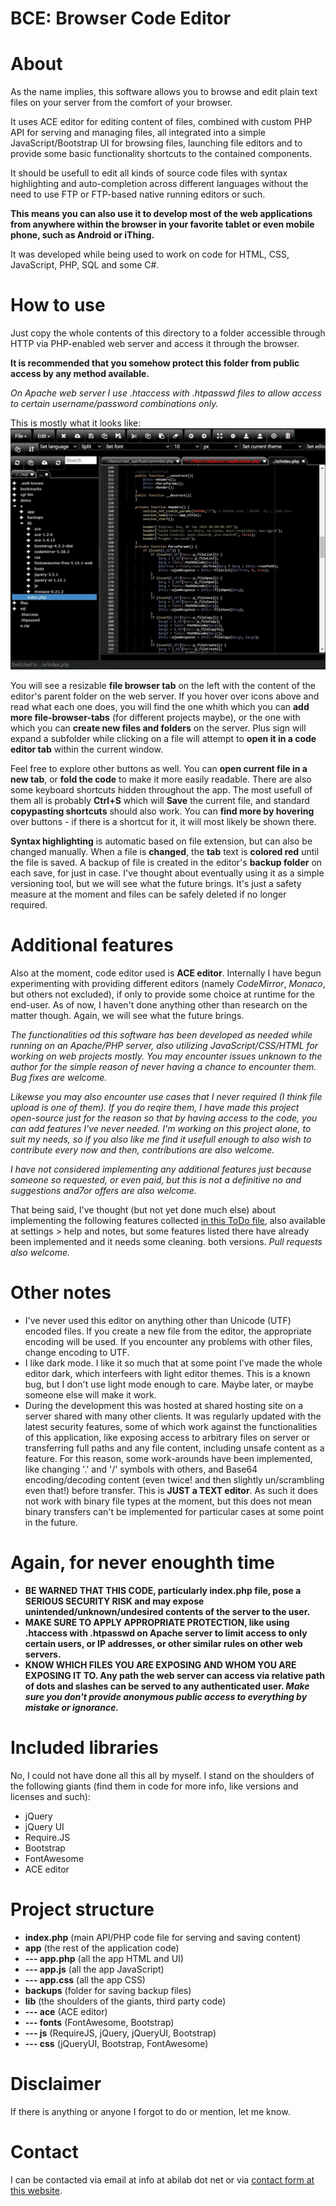 # BCE: Browser Code Editor

# About
As the name implies, this software allows you to browse and edit plain text files on your server from the comfort of your browser.

It uses ACE editor for editing content of files, combined with custom PHP API for serving and managing files, all integrated into a simple JavaScript/Bootstrap UI for browsing files, launching file editors and to provide some basic functionality shortcuts to the contained components.

It should be usefull to edit all kinds of source code files with syntax highlighting and auto-completion across different languages without the need to use FTP or FTP-based native running editors or such.

**This means you can also use it to develop most of the web applications from anywhere within the browser in your favorite tablet or even mobile phone, such as Android or iThing.**

It was developed while being used to work on code for HTML, CSS, JavaScript, PHP, SQL and some C#.

# How to use
Just copy the whole contents of this directory to a folder accessible through HTTP via PHP-enabled web server and access it through the browser. 

**It is recommended that you somehow protect this folder from public access by any method available.** 

_On Apache web server I use .htaccess with .htpasswd files to allow access to certain username/password combinations only._

This is mostly what it looks like:  
![Screenshot: main screen with two file browser tabs and three file tabs open, one changed but not saved](/.github/screenshot.jpg)

You will see a resizable **file browser tab** on the left with the content of the editor's parent folder on the web server. If you hover over icons above and read what each one does, you will find the one whith which you can **add more file-browser-tabs** (for different projects maybe), or the one with which you can **create new files and folders** on the server. Plus sign will expand a subfolder while clicking on a file will attempt to **open it in a code editor tab** within the current window. 

Feel free to explore other buttons as well. You can **open current file in a new tab**, or **fold the code** to make it more easily readable. There are also some keyboard shortcuts hidden throughout the app. The most usefull of them all is probably **Ctrl+S** which will **Save** the current file, and standard **copypasting shortcuts** should also work. You can **find more by hovering** over buttons - if there is a shortcut for it, it will most likely be shown there.

**Syntax highlighting** is automatic based on file extension, but can also be changed manually. When a file is **changed**, the **tab** text is **colored red** until the file is saved. A backup of file is created in the editor's **backup folder** on each save, for just in case. I've thought about eventually using it as a simple versioning tool, but we will see what the future brings. It's just a safety measure at the moment and files can be safely deleted if no longer required.

# Additional features
Also at the moment, code editor used is **ACE editor**. Internally I have begun experimenting with providing different editors (namely _CodeMirror_, _Monaco_, but others not excluded), if only to provide some choice at runtime for the end-user. As of now, I haven't done anything other than research on the matter though. Again, we will see what the future brings.

_The functionalities od this software has been developed as needed while running on an Apache/PHP server, also utilizing JavaScript/CSS/HTML for working on web projects mostly. You may encounter issues unknown to the author for the simple reason of never having a chance to encounter them. Bug fixes are welcome._

_Likewse you may also encounter use cases that I never required (I think file upload is one of them). If you do reqire them, I have made this project open-source just for the reason so that by having access to the code, you can add features I've never needed. I'm working on this project alone, to suit my needs, so if you also like me find it usefull enough to also wish to contribute every now and then, contributions are also welcome._

_I have not considered implementing any additional features just because someone so requested, or even paid, but this is not a definitive no and suggestions and7or offers are also welcome._

That being said, I've thought (but not yet done much else) about implementing the following features collected [in this ToDo file](https://github.com/ABi-lab/BCE/blob/main/.github/ToDo.md), also available at settings > help and notes, but some features listed there have already been implemented and it needs some cleaning. both versions. _Pull requests also welcome._

# Other notes
- I've never used this editor on anything other than Unicode (UTF) encoded files. If you create a new file from the editor, the appropriate encoding will be used. If you encounter any problems with other files, change encoding to UTF.
- I like dark mode. I like it so much that at some point I've made the whole editor dark, which interfeers with light editor themes. This is a known bug, but I don't use light mode enough to care. Maybe later, or maybe someone else will make it work.
- During the development this was hosted at shared hosting site on a server shared with many other clients. It was regularly updated with the latest security features, some of which work against the functionalities of this application, like exposing access to arbitrary files on server or transferring full paths and any file content, including unsafe content as a feature. For this reason, some work-arounds have been implemented, like changing '.' and '/' symbols with others, and Base64 encoding/decoding content (even twice! and then slightly un/scrambling even that!) before transfer. This is **JUST a TEXT editor**. As such it does not work with binary file types at the moment, but this does not mean binary transfers can't be implemented for particular cases at some point in the future.

# Again, for never enoughth time
- **BE WARNED THAT THIS CODE, particularly index.php file, pose a SERIOUS SECURITY RISK and may expose unintended/unknown/undesired contents of the server to the user.**
- **MAKE SURE TO APPLY APPROPRIATE PROTECTION, like using .htaccess with .htpasswd on Apache server to limit access to only certain users, or IP addresses, or other similar rules on other web servers.**
- **KNOW WHICH FILES YOU ARE EXPOSING AND WHOM YOU ARE EXPOSING IT TO. Any path the web server can access via relative path of dots and slashes can be served to any authenticated user. _Make sure you don't provide anonymous public access to everything by mistake or ignorance._**

# Included libraries
No, I could not have done all this all by myself. I stand on the shoulders of the following giants (find them in code for more info, like versions and licenses and such):
- jQuery
- jQuery UI
- Require.JS
- Bootstrap
- FontAwesome
- ACE editor

# Project structure
- **index.php** (main API/PHP code file for serving and saving content)
- **app** (the rest of the application code)
- **--- app.php** (all the app HTML and UI)
- **--- app.js** (all the app JavaScript)
- **--- app.css** (all the app CSS)
- **backups** (folder for saving backup files)
- **lib** (the shoulders of the giants, third party code)
- **--- ace** (ACE editor)
- **--- fonts** (FontAwesome, Bootstrap)
- **--- js** (RequireJS, jQuery, jQueryUI, Bootstrap)
- **--- css** (jQueryUI, Bootstrap, FontAwesome)

# Disclaimer
If there is anything or anyone I forgot to do or mention, let me know.

# Contact
I can be contacted via email at info at abilab dot net or via [contact form at this website](https://ABilab.net).